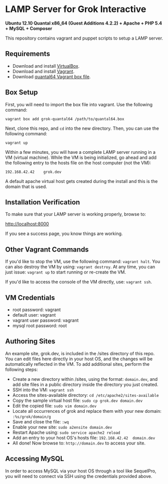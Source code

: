 # LAMP Server for Grok Interactive

**Ubuntu 12.10 Quantal x86_64 (Guest Additions 4.2.2) + Apache + PHP 5.4 + MySQL + Composer**

This repository contains vagrant and puppet scripts to setup a LAMP server.

## Requirements

- Download and install [VirtualBox](https://www.virtualbox.org/wiki/Downloads).
- Download and install [Vagrant](http://www.vagrantup.com/downloads.html).
- Download [quantal64 Vagrant box file](https://github.com/downloads/roderik/VagrantQuantal64Box/quantal64.box).

## Box Setup

First, you will need to import the box file into vagrant. Use the following command:

```
vagrant box add grok-quantal64 /path/to/quantal64.box
```

Next, clone this repo, and `cd` into the new directory. Then, you can use the following command:

```
vagrant up
```

Within a few minutes, you will have a complete LAMP server running in a VM (virtual machine). While the VM is being initialized, go ahead and add the following entry to the hosts file on the host computer (not the VM):

```
192.168.42.42    grok.dev
```

A default apache virtual host gets created during the install and this is the domain that is used.  

## Installation Verification

To make sure that your LAMP server is working properly, browse to:

[http://localhost:8000](http://localhost:8000)

If you see a success page, you know things are working.

## Other Vagrant Commands

If you'd like to stop the VM, use the following command: `vagrant halt`. You can also destroy the VM by using: `vagrant destroy`. At any time, you can just issue: `vagrant up` to start running or re-create the VM.

If you'd like to access the console of the VM directly, use: `vagrant ssh`.

## VM Credentials

- root password: vagrant
- default user: vagrant
- vagrant user password: vagrant
- mysql root password: root

## Authoring Sites

An example site, grok.dev, is included in the /sites directory of this repo. You can edit files here directly in your host OS, and the changes will be automatically reflected in the VM. To add additional sites, perform the following steps:

- Create a new directory within /sites, using the format: `domain.dev`, and add site files in a public directory inside the directory you just created.
- SSH into the VM: `vagrant ssh`
- Access the sites-available directory: `cd /etc/apache2/sites-available`
- Copy the sample virtual host file: `sudo cp grok.dev domain.dev`
- Edit the copied file: `sudo vim domain.dev`
- Locate all occurrences of grok and replace them with your new domain: `:%s/grok/domain/g`
- Save and close the file: `:wq`
- Enable your new site: `sudo a2ensite domain.dev`
- Restart Apache using: `sudo service apache2 reload`
- Add an entry to your host OS's hosts file: `192.168.42.42  domain.dev`
- All done! Now browse to: `http://domain.dev` to access your site.


## Accessing MySQL

In order to access MySQL via your host OS through a tool like SequelPro, you will need to connect via SSH using the credentials provided above.
